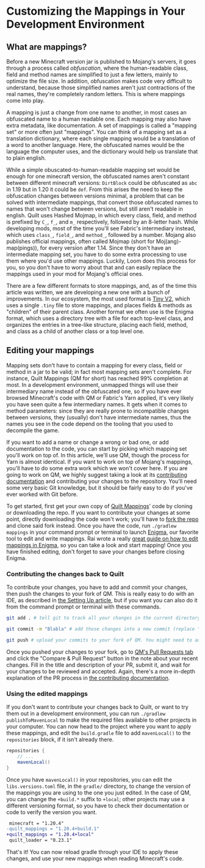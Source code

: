 # Customizing the Mappings in Your Development Environment

## What are mappings?

Before a new Minecraft version jar is published to Mojang's servers, it goes through a process called *obfuscation*,
where the human-readable class, field and method names are simplified to just a few letters, mainly to optimize the file
size. In addition, obfuscation makes code very difficult to understand, because those simplified names aren't just
contractions of the real names, they're completely random letters. This is where mappings come into play.

A mapping is just a change from one name to another, in most cases an obfuscated name to a human readable one. Each
mapping may also have extra metadata, like documentation. A set of mappings is called a "mapping set" or more often
just "mappings". You can think of a mapping set as a translation dictionary, where each single mapping would be a
translation of a word to another language. Here, the obfuscated names would be the language the computer uses, and
the dictionary would help us translate that to plain english.

While a simple obuscated-to-human-readable mapping set would be enough for one minecraft version, the obfuscated names
aren't constant between different minecraft versions: `DirtBlock` could be obfuscated as `abc` in 1.19 but in 1.20 it
could be `def`. From this arises the need to keep the obfuscation changes between versions minimal, a problem that can
be solved with intermediate mappings, that convert those obfuscated names to names that won't change between versions,
but still aren't readable in english. Quilt uses Hashed Mojmap, in which every class, field, and method is prefixed by
`C_`, `f_`, and `m_` respectively, followed by an 8-letter hash.
While developing mods, most of the time you'll see Fabric's intermediary instead, which uses `class_`, `field_`, and
`method_`, followed by a number. Mojang also publishes official mappings, often called Mojmap (short for
Moj(ang)-map(pings)), for every version after 1.14. Since they don't have an intermediate mapping set, you have to do
some extra processing to use them where you'd use other mappings. Luckily, Loom does this process for you, so you don't
have to worry about that and can easily replace the mappings used in your mod for Mojang's official ones.

There are a few different formats to store mappings, and, as of the time this article was written, we are developing a
new one with a bunch of improvements. In our ecosystem, the most used format is [Tiny V2], which uses a single `.tiny`
file to store mappings, and places fields & methods as "children" of their parent class.
Another format we often use is the Enigma format, which uses a directory tree with a file for each top-level class, and
organizes the entries in a tree-like structure, placing each field, method, and class as a child of another class or a
top level one.

## Editing your mappings

Mapping sets don't have to contain a mapping for every class, field or method in a jar to be valid; in fact most mapping
sets aren't complete. For instance, Quilt Mappings (QM for short) has reached 99% completion at most. In a development
environment, unmapped things will use their intermediary name instead of the obfuscated one, so if you have ever browsed
Minecraft's code with QM or Fabric's Yarn applied, it's very likely you have seen quite a few intermediary names.
It gets when it comes to method parameters: since they are really prone to incompatible changes between versions, they
(usually) don't have intermediate names, thus the names you see in the code depend on the tooling that you used to
decompile the game.

If you want to add a name or change a wrong or bad one, or add documentation to the code, you can start by picking which
mapping set you'll work on top of. In this article, we'll use QM, though the process for Yarn is almost identical.
If you want to work on top of Mojang's mappings, you'll have to do some extra work which we won't cover here. If you
are going to work on QM, we highly suggest taking a look at its [contributing documentation][QM CONTRIBUTING.md] and
contributing your changes to the repository. You'll need some very basic Git knowledge, but it should be fairly easy
to do if you've ever worked with Git before.

To get started, first get your own copy of [Quilt Mappings]' code by cloning or downloading the repo. If you want to
contribute your changes at some point, directly downloading the code won't work; you'll have to [fork the repo][fork qm]
and clone said fork instead.
Once you have the code, run `./gradlew mappings` in your command prompt or terminal to launch [Enigma], our favorite
tool to edit and write mappings. Rai wrote a really [great guide on how to edit mappings in Enigma][Enigma guide],
so you can take a look and start mapping! Once you have finished editing, don't forget to save your changes before
closing Enigma.

### Contributing the changes back to Quilt

To contribute your changes, you have to add and commit your changes, then push the changes to your fork of QM. This is
really easy to do with an IDE, as described in [the Setting Up article][setting-up], but if you want you can also do it
from the command prompt or terminal with these commands.

```bash
git add . # tell git to track all your changes in the current directory

git commit -m "Blabla" # add those changes into a new commit (replace "blabla" with a short description of your changes)

git push # upload your commits to your fork of QM. You might need to add `origin <minecraft version>` at the end if git complains about a missing upstream branch
```

Once you pushed your changes to your fork, go to [QM's Pull Requests tab][QM PRs] and click the "Compare & Pull
Request" button in the note about your recent changes. Fill in the title and description of your PR, submit it, and wait
for your changes to be reviewed and accepted. Again, there's a more in-depth explanation of the PR process in
[the contributing documentation][QM CONTRIBUTING.md].

### Using the edited mappings

If you don't want to contribute your changes back to Quilt, or want to try them out in a development environment, you
can run `./gradlew publishToMavenLocal` to make the required files available to other projects in your computer. You can
now head to the project where you want to apply these mappings, and edit the `build.gradle` file to add `mavenLocal()`
to the `repositories` block, if it isn't already there.

```gradle
repositories {
    // ...
    mavenLocal()
}
```

Once you have `mavenLocal()` in your repositories, you can edit the `libs.versions.toml` file, in the `gradle/`
directory, to change the version of the mappings you are using to the one you just edited. In the case of QM, you can
change the `+build.*` suffix to `+local`; other projects may use a different versioning format, so you have to check
their documentation or code to verify the version you want.

```diff
 minecraft = "1.20.4"
-quilt_mappings = "1.20.4+build.1"
+quilt_mappings = "1.20.4+local"
 quilt_loader = "0.23.1"
```

That's it! You can now reload gradle through your IDE to apply these changes, and use your new mappings when reading
Minecraft's code.


<!-- Links -->
[Quilt Mappings]: https://github.com/QuiltMC/quilt-mappings
[QM CONTRIBUTING.md]: https://github.com/QuiltMC/quilt-mappings/blob/HEAD/CONTRIBUTING.md
[Fork QM]: https://github.com/QuiltMC/quilt-mappings/fork
[QM PRs]: https://github.com/QuiltMC/quilt-mappings/pulls
[Enigma]: https://github.com/QuiltMC/enigma
[Enigma guide]: https://github.com/QuiltMC/quilt-mappings/blob/HEAD/GUIDE.md

[setting-up]: /en/introduction/setting-up

[Tiny V2]: https://fabricmc.net/wiki/documentation:tiny2
